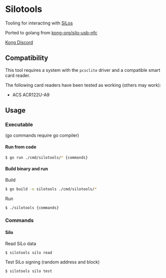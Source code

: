 # Silotools

Tooling for interacting with [SiLos](https://arx.org/)

Ported to golang from [kong-org/silo-usb-nfc](https://github.com/kong-org/silo-usb-nfc)

[Kong Discord](https://discord.com/invite/dypeg4JfTX)


## Compatibility

This tool requires a system with the `pcsclite` driver and a compatible smart card reader.

The following card readers have been tested as working (others may work):

- ACS ACR122U-A9

## Usage

### Executable

(go commands require go compiler)

#### Run from code

```bash
$ go run ./cmd/silotools/* {commands}
```

#### Build binary and run

Build

```bash
$ go build -o silotools ./cmd/silotools/*
```

Run

```bash
$ ./silotools {commands}
```

### Commands

#### Silo

Read SiLo data

```bash
$ silotools silo read
```

Test SiLo signing (random address and block)

```bash
$ silotools silo test
```
